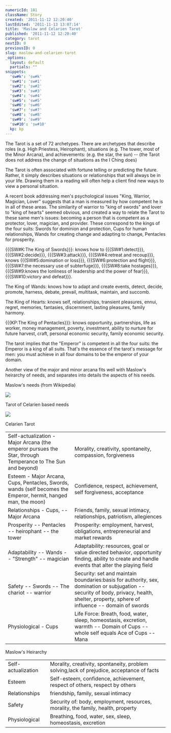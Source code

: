 ```yaml
---
numericId: 181
className: Story
created: '2011-11-12 12:20:40'
lastEdited: '2011-11-13 13:07:14'
title: 'Maslow and Celarien Tarot'
published: '2011-11-12 12:20:40'
category: tarot
nextID: 0
previousID: 0
slug: maslow-and-celarien-tarot
_options:
  layout: default
  partials: ""
snippets:
  'sw#k': 'sw#k'
  'sw#1': 'sw#1'
  'sw#2': 'sw#2'
  'sw#3': 'sw#3'
  'sw#4': 'sw#4'
  'sw#5': 'sw#5'
  'sw#6': 'sw#6'
  'sw#7': 'sw#7'
  'sw#8': 'sw#8'
  'sw#9': 'sw#9'
  'sw#10': 'sw#10'
  kp: kp
---
```

The Tarot is a set of 72 archetypes. There are archetypes that describe roles (e.g. High Priestess, Heirophant), situations (e.g. The tower, most of the Minor Arcana), and achievements: (e.g. the star, the sun) -- (the Tarot does not address the change of situations as the I Ching does)

The Tarot is often associated with fortune telling or predicting the future. Rather, it simply describes situations or relationships that will always be in your life. Drawing them in a reading will often help a client find new ways to view a personal situation.

A recent book addressing men's psychological issues "King, Warrior, Magician, Lover" suggests that a man is measured by how competent he is in all of these areas. The similarity of warrior to "king of swords" and lover to "king of hearts" seemed obvious, and created a way to relate the Tarot to these same men's issues: becoming a person that is competent as a protector, lover, magician, and provider. These correspond to the kings of the four suits: Swords for dominion and protection, Cups for human relationships, Wands for creating change and adapting to change, Pentacles for prosperity.

{{{SW#K:The King of Swords}}}: knows how to {{{SW#1:detect}}}, {{{SW#2:decide}}}, {{{SW#3:attack}}}, {{{SW#4:retreat and recoup}}}, knows {{{SW#5:domination or loss}}}, {{{SW#6:protection and flight}}}, {{{SW#7:the necessary use of subterfuge}}}, {{{SW#8:take hostages}}}, {{{SW#9:knows the lonliness of leadership and the power of fear}}}, {{{SW#10:victory and defeat}}}.

The King of Wands: knows how to adapt and create events, detect, decide, promote, harness, debate, prevail, multitask, maintain, and succomb.

The King of Hearts: knows self, relationships, transient pleasures, ennui, regret, memories, fantasies, discernment, lasting pleasures, family harmony.

{{{KP:The King of Pentacles}}}: knows opportunity, partnerships, life as worker, money management, poverty, investment, ability to nurture for future harvest, craft, personal economic security, family economic security.

The tarot implies that the "Emperor" is competent in all the four suits: the Emperor is a king of all suits. That's the essence of the tarot's message for men: you must achieve in all four domains to be the emperor of your domain.

Another view of the major and minor arcana fits well with Maslow's heirarchy of needs, and separates into details the aspects of his needs.

Maslow's needs (from Wikipedia)

![][0]

Tarot of Celarien based needs

![][1]

<table> Celarien Tarot <tbody><tr><td> Self-actualization - Major Arcana (the emperor pursues the Star, through Temperance to The Sun and beyond) </td><td> Morality, creativity, spontaneity, compassion, forgiveness </td></tr><tr><td> Esteem - Major Arcana, Cups, Pentacles, Swords, wands (self becomes the Emperor, hermit, hanged man, the moon) </td><td> Confidence, respect, achievement, self forgiveness, acceptance </td></tr><tr><td> Relationships - Cups, -- Major Arcana </td><td> Friends, family, sexual intimacy, relationships, patriotism, allegiences </td></tr><tr><td> Prosperity -- Pentacles -- heirophant -- the tower </td><td> Prosperity: employment, harvest, obligations, entrepreneurial and market rewards </td></tr><tr><td> Adaptability -- Wands -- "Strength" -- magician </td><td> Adaptability: resources, goal or value directed behavior, opportunity finding, ability to create and handle events that alter the playing field </td></tr><tr><td> Safety -- Swords -- The chariot -- warrior </td><td> Security: set and maintain boundaries:basis for authority, sex, domination or subjugation -- security of body, privacy, health, shelter, property, sphere of influence -- domain of swords </td></tr><tr><td> Physiological - Cups </td><td> Life Force: Breath, food, water, sleep, homeostasis, excretion, warmth -- Domain of Cups -- whole self equals Ace of Cups -- Mana  
 </td></tr></tbody></table>

<table> Maslow's Heirarchy <tbody><tr><td> Self-actualization </td><td> Morality, creativity, spontaneity, problem solving,lack of prejudice, acceptance of facts </td></tr><tr><td> Esteem </td><td> Self-esteem, confidence, achievement, respect of others, respect by others </td></tr><tr><td> Relationships </td><td> friendship, family, sexual intimacy </td></tr><tr><td> Safety </td><td> Security of: body, employment, resources, morality, the family, health, property </td></tr><tr><td> Physiological </td><td> Breathing, food, water, sex, sleep, homeostasis, excretion </td></tr></tbody></table>

[0]: http://upload.wikimedia.org/wikipedia/commons/6/60/Maslow%27s_Hierarchy_of_Needs.svg
[1]: assets/_resampled/resizedimage536402-Celarien-Heirarchy.001.gif